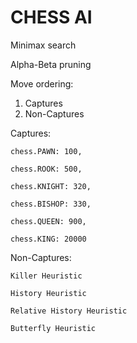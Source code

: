 # CHESS AI

Minimax search

Alpha-Beta pruning

Move ordering:
1. Captures
2. Non-Captures


Captures:

    chess.PAWN: 100,

    chess.ROOK: 500,

    chess.KNIGHT: 320,

    chess.BISHOP: 330,

    chess.QUEEN: 900,

    chess.KING: 20000



Non-Captures:

    Killer Heuristic

    History Heuristic

    Relative History Heuristic

    Butterfly Heuristic
